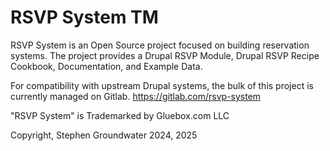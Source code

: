 # RSVP System TM

RSVP System is an  Open Source project focused on building reservation systems.
The project provides a Drupal RSVP Module, Drupal RSVP Recipe Cookbook, Documentation, and Example Data.

For compatibility with upstream Drupal systems, the bulk of this project is currently managed on Gitlab.
https://gitlab.com/rsvp-system

"RSVP System" is Trademarked by Gluebox.com LLC  

Copyright, Stephen Groundwater 2024, 2025 
